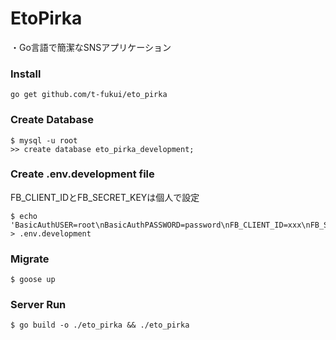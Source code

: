 # EtoPirka
・Go言語で簡潔なSNSアプリケーション

### Install

```
go get github.com/t-fukui/eto_pirka
```

### Create Database

```
$ mysql -u root
>> create database eto_pirka_development;
```

### Create .env.development file

FB_CLIENT_IDとFB_SECRET_KEYは個人で設定

```
$ echo 'BasicAuthUSER=root\nBasicAuthPASSWORD=password\nFB_CLIENT_ID=xxx\nFB_SECRET_KEY=xxx\nFB_HOST=http://localhost:3000/auth/callback/facebook\nDB_USER_NAME=root\nDATABASE_NAME=eto_pirka_development' > .env.development
```

### Migrate

```
$ goose up
```

### Server Run

```
$ go build -o ./eto_pirka && ./eto_pirka
```

